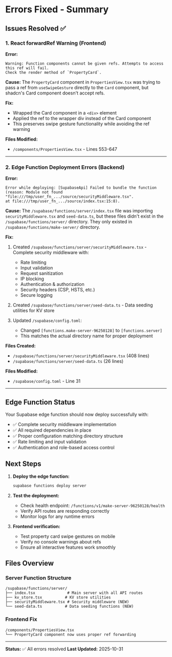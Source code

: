 # Errors Fixed - Summary

## Issues Resolved ✅

### 1. React forwardRef Warning (Frontend)
**Error:**
```
Warning: Function components cannot be given refs. Attempts to access this ref will fail.
Check the render method of `PropertyCard`.
```

**Cause:** 
The `PropertyCard` component in `PropertiesView.tsx` was trying to pass a ref from `useSwipeGesture` directly to the `Card` component, but shadcn's Card component doesn't accept refs.

**Fix:**
- Wrapped the Card component in a `<div>` element
- Applied the ref to the wrapper div instead of the Card component
- This preserves swipe gesture functionality while avoiding the ref warning

**Files Modified:**
- `/components/PropertiesView.tsx` - Lines 553-647

---

### 2. Edge Function Deployment Errors (Backend)
**Error:**
```
Error while deploying: [SupabaseApi] Failed to bundle the function (reason: Module not found 
"file:///tmp/user_fn_.../source/securityMiddleware.tsx".
at file:///tmp/user_fn_.../source/index.tsx:15:8).
```

**Cause:** 
The `/supabase/functions/server/index.tsx` file was importing `securityMiddleware.tsx` and `seed-data.ts`, but these files didn't exist in the `/supabase/functions/server/` directory. They only existed in `/supabase/functions/make-server/` directory.

**Fix:**
1. Created `/supabase/functions/server/securityMiddleware.tsx` - Complete security middleware with:
   - Rate limiting
   - Input validation
   - Request sanitization
   - IP blocking
   - Authentication & authorization
   - Security headers (CSP, HSTS, etc.)
   - Secure logging

2. Created `/supabase/functions/server/seed-data.ts` - Data seeding utilities for KV store

3. Updated `/supabase/config.toml`:
   - Changed `[functions.make-server-96250128]` to `[functions.server]`
   - This matches the actual directory name for proper deployment

**Files Created:**
- `/supabase/functions/server/securityMiddleware.tsx` (408 lines)
- `/supabase/functions/server/seed-data.ts` (26 lines)

**Files Modified:**
- `/supabase/config.toml` - Line 31

---

## Edge Function Status

Your Supabase edge function should now deploy successfully with:
- ✅ Complete security middleware implementation
- ✅ All required dependencies in place
- ✅ Proper configuration matching directory structure
- ✅ Rate limiting and input validation
- ✅ Authentication and role-based access control

## Next Steps

1. **Deploy the edge function:**
   ```bash
   supabase functions deploy server
   ```

2. **Test the deployment:**
   - Check health endpoint: `/functions/v1/make-server-96250128/health`
   - Verify API routes are responding correctly
   - Monitor logs for any runtime errors

3. **Frontend verification:**
   - Test property card swipe gestures on mobile
   - Verify no console warnings about refs
   - Ensure all interactive features work smoothly

## Files Overview

### Server Function Structure
```
/supabase/functions/server/
├── index.tsx              # Main server with all API routes
├── kv_store.tsx          # KV store utilities
├── securityMiddleware.tsx # Security middleware (NEW)
└── seed-data.ts          # Data seeding functions (NEW)
```

### Frontend Fix
```
/components/PropertiesView.tsx
└── PropertyCard component now uses proper ref forwarding
```

---

**Status:** ✅ All errors resolved
**Last Updated:** 2025-10-31
